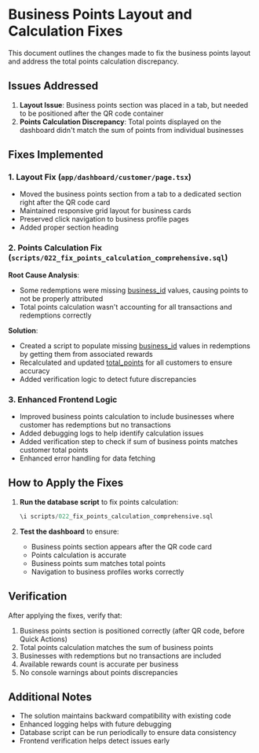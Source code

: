 # Business Points Layout and Calculation Fixes

This document outlines the changes made to fix the business points layout and address the total points calculation discrepancy.

## Issues Addressed

1. **Layout Issue**: Business points section was placed in a tab, but needed to be positioned after the QR code container
2. **Points Calculation Discrepancy**: Total points displayed on the dashboard didn't match the sum of points from individual businesses

## Fixes Implemented

### 1. Layout Fix (`app/dashboard/customer/page.tsx`)

- Moved the business points section from a tab to a dedicated section right after the QR code card
- Maintained responsive grid layout for business cards
- Preserved click navigation to business profile pages
- Added proper section heading

### 2. Points Calculation Fix (`scripts/022_fix_points_calculation_comprehensive.sql`)

**Root Cause Analysis**:
- Some redemptions were missing [business_id](file:///c:\Users\User\OneDrive\Desktop\giya\scripts\008_fix_redemptions_schema.sql#L25-L25) values, causing points to not be properly attributed
- Total points calculation wasn't accounting for all transactions and redemptions correctly

**Solution**:
- Created a script to populate missing [business_id](file:///c:\Users\User\OneDrive\Desktop\giya\scripts\008_fix_redemptions_schema.sql#L25-L25) values in redemptions by getting them from associated rewards
- Recalculated and updated [total_points](file:///c:\Users\User\OneDrive\Desktop\giya\scripts\001_create_tables.sql#L15-L15) for all customers to ensure accuracy
- Added verification logic to detect future discrepancies

### 3. Enhanced Frontend Logic

- Improved business points calculation to include businesses where customer has redemptions but no transactions
- Added debugging logs to help identify calculation issues
- Added verification step to check if sum of business points matches customer total points
- Enhanced error handling for data fetching

## How to Apply the Fixes

1. **Run the database script** to fix points calculation:
   ```sql
   \i scripts/022_fix_points_calculation_comprehensive.sql
   ```

2. **Test the dashboard** to ensure:
   - Business points section appears after the QR code card
   - Points calculation is accurate
   - Business points sum matches total points
   - Navigation to business profiles works correctly

## Verification

After applying the fixes, verify that:

1. Business points section is positioned correctly (after QR code, before Quick Actions)
2. Total points calculation matches the sum of business points
3. Businesses with redemptions but no transactions are included
4. Available rewards count is accurate per business
5. No console warnings about points discrepancies

## Additional Notes

- The solution maintains backward compatibility with existing code
- Enhanced logging helps with future debugging
- Database script can be run periodically to ensure data consistency
- Frontend verification helps detect issues early